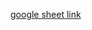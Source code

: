 [google sheet link](https://docs.google.com/spreadsheets/d/1a5I3iJ-ekqCpVWVbqb4rXN3UPiZ4pD2bVmsdRF79-bQ/edit?usp=sharing)

